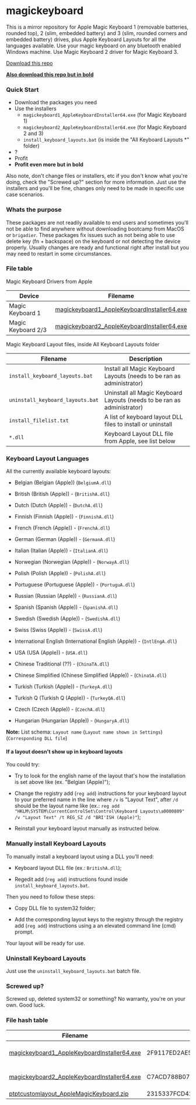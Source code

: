 # magickeyboard

This is a mirror repository for Apple Magic Keyboard 1 (removable batteries, rounded top), 2 (slim, embedded battery) and 3 (slim, rounded corners and embedded battery) drives, plus Apple Keyboard Layouts for all the languages available. Use your magic keyboard on any bluetooth enabled Windows machine. Use Magic Keyboard 2 driver for Magic Keyboard 3.


[Download this repo](https://codeload.github.com/supermarsx/magickeyboard/zip/refs/heads/main)

[**Also download this repo but in bold**](https://codeload.github.com/supermarsx/magickeyboard/zip/refs/heads/main)



### Quick Start

- Download the packages you need
- Use the installers 
  - `magickeyboard1_AppleKeyboardInstaller64.exe` (for Magic Keyboard 1) 
  - `magickeyboard2_AppleKeyboardInstaller64.exe` (for Magic Keyboard 2 and 3)
  - `install_keyboard_layouts.bat` (is inside the "All Keyboard Layouts *" folder)
- ?
- Profit
- **Profit even more but in bold**



Also note, don't change files or installers, etc if you don't know what you're doing, check the "Screwed up?" section for more information. Just use the installers and you'll be fine, changes only need to be made in specific use case scenarios.



### Whats the purpose

These packages are not readily available to end users and sometimes you'll not be able to find anywhere without downloading bootcamp from MacOS or `brigadier`. These packages fix issues such as not being able to use delete key (fn + backspace) on the keyboard or not detecting the device properly. Usually changes are ready and functional right after install but you may need to restart in some circumstances.



### File table

Magic Keyboard Drivers from Apple

| Device             | Filename                                                                                                                                                   |
| ------------------ | ---------------------------------------------------------------------------------------------------------------------------------------------------------- |
| Magic Keyboard 1   | [magickeyboard1_AppleKeyboardInstaller64.exe](https://github.com/eduardomota/magickeyboard/blob/main/magickeyboard1_AppleKeyboardInstaller64.exe?raw=true) |
| Magic Keyboard 2/3 | [magickeyboard2_AppleKeyboardInstaller64.exe](https://github.com/eduardomota/magickeyboard/blob/main/magickeyboard2_AppleKeyboardInstaller64.exe?raw=true) |



 Magic Keyboard Layout files, inside All Keyboard Layouts folder

| Filename                         | Description                                                             |
| -------------------------------- | ----------------------------------------------------------------------- |
| `install_keyboard_layouts.bat`   | Install all Magic Keyboard Layouts (needs to be ran as administrator)   |
| `uninstall_keyboard_layouts.bat` | Uninstall all Magic Keyboard Layouts (needs to be ran as administrator) |
| `install_filelist.txt`           | A list of keyboard layout DLL  files to install or uninstall            |
| `*.dll`                          | Keyboard Layout DLL file from Apple, see list below                     |



### Keyboard Layout Languages

All the currently available keyboard layouts:

- Belgian (Belgian (Apple)) (`BelgiumA.dll`)

- British (British (Apple)) - (`BritishA.dll`)

- Dutch (Dutch (Apple)) - (`DutchA.dll`)

- Finnish (Finnish (Apple)) - (`FinnishA.dll`)

- French (French (Apple)) - (`FrenchA.dll`)

- German (German (Apple)) - (`GermanA.dll`)

- Italian (Italian (Apple)) - (`ItalianA.dll`)

- Norwegian (Norwegian (Apple)) - (`NorwayA.dll`)

- Polish (Polish (Apple)) - (`PolishA.dll`)

- Portuguese (Portuguese (Apple)) - (`PortuguA.dll`)

- Russian (Russian (Apple)) - (`RussianA.dll`)

- Spanish (Spanish (Apple)) - (`SpanishA.dll`)

- Swedish (Swedish (Apple)) - (`SwedishA.dll`)

- Swiss (Swiss (Apple)) - (`SwissA.dll`)

- International English (International English (Apple)) - (`IntlEngA.dll`)

- USA (USA (Apple)) - (`USA.dll`)

- Chinese Traditional (??) - (`ChinaTA.dll`)

- Chinese Simplified (Chinese Simplified (Apple)) - (`ChinaSA.dll`)

- Turkish (Turkish (Apple)) - (`TurkeyA.dll`)

- Turkish Q (Turkish Q (Apple)) - (`TurkeyQA.dll`)

- Czech (Czech (Apple)) - (`CzechA.dll`)

- Hungarian (Hungarian (Apple)) - (`HungaryA.dll`)


**Note:** List schema: `Layout name` (`Layout name shown in Settings`) (`Corresponding DLL file`)



#### If a layout doesn't show up in keyboard layouts

You could try:

- Try to look for the english name of the layout that's how the installation is set above like (ex. "Belgian (Apple)");

- Change the registry add (`reg add`) instructions for your keyboard layout to your preferred name in the line where `/v` is "Layout Text", after `/d` should be the layout name like (ex.: `reg add "HKLM\SYSTEM\CurrentControlSet\Control\Keyboard Layouts\a0000809" /v "Layout Text" /t REG_SZ /d "BRI'ISH (Apple)"`);

- Reinstall your keyboard layout manually as instructed below.



### Manually install Keyboard Layouts

To manually install a keyboard layout using a DLL you'll need:

- Keyboard layout DLL file (ex.: `BritishA.dll`);

- Regedit add (`reg add`) instructions found inside `install_keyboard_layouts.bat`.

Then you need to follow these steps:

- Copy DLL file to system32 folder;

- Add the corresponding layout keys to the registry through the registry add (`reg add`) instructions using a an elevated command line (cmd) prompt.

Your layout will be ready for use.



### Uninstall Keyboard Layouts

Just use the `uninstall_keyboard_layouts.bat` batch file.



### Screwed up?

Screwed up, deleted system32 or something? No warranty, you're on your own. Good luck.



### File hash table

| Filename                                                                                                                                                   | Hash                                                             | Signed         |
| ---------------------------------------------------------------------------------------------------------------------------------------------------------- | ---------------------------------------------------------------- | -------------- |
| [magickeyboard1_AppleKeyboardInstaller64.exe](https://github.com/eduardomota/magickeyboard/blob/main/magickeyboard1_AppleKeyboardInstaller64.exe?raw=true) | 2F9117ED2AE549F21530CECE1717505748B024543411B3DC0B3536326EA56BEC | Yes (by Apple) |
| [magickeyboard2_AppleKeyboardInstaller64.exe](https://github.com/eduardomota/magickeyboard/blob/main/magickeyboard2_AppleKeyboardInstaller64.exe?raw=true) | C7ACD788B0770316AD6A7C1C423ED730FE8B9F01E7E64702A94D7F3D3975CD96 | Yes (by Apple) |
| [ptptcustomlayout_AppleMagicKeyboard.zip](https://github.com/eduardomota/magickeyboard/blob/main/ptptcustomlayout_AppleMagicKeyboard.zip?raw=true)         | 2315337FCD42AF06EA847B2DDE9BD4C239B1736D6E599AC529316A08D2831E35 | No             |
